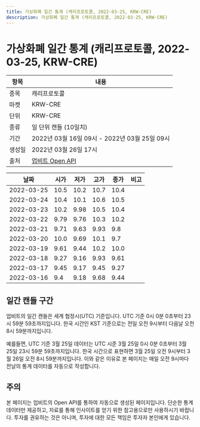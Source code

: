 ```yaml
---
title: 가상화폐 일간 통계 (캐리프로토콜, 2022-03-25, KRW-CRE)
description: 가상화폐 일간 통계 (캐리프로토콜, 2022-03-25, KRW-CRE)
---
```


가상화폐 일간 통계 (캐리프로토콜, 2022-03-25, KRW-CRE)
===

|항목|내용|
|--|--|
|종목|캐리프로토콜|
|마켓|KRW-CRE|
|단위|KRW-CRE|
|종류|일 단위 캔들 (10일치)|
|기간|2022년 03월 16일 09시 - 2022년 03월 25일 09시|
|생성일|2022년 03월 26일 17시|
|출처|[업비트 Open API](https://docs.upbit.com)|


|날짜|시가|저가|고가|종가|비고|
|--|--|--|--|--|--|
|2022-03-25|10.5|10.2|10.7|10.4|    |
|2022-03-24|10.4|10.1|10.6|10.5|    |
|2022-03-23|10.2|9.98|10.5|10.4|    |
|2022-03-22|9.79|9.76|10.3|10.2|    |
|2022-03-21|9.71|9.63|9.93|9.8|    |
|2022-03-20|10.0|9.69|10.1|9.7|    |
|2022-03-19|9.61|9.44|10.2|10.0|    |
|2022-03-18|9.27|9.16|9.93|9.61|    |
|2022-03-17|9.45|9.17|9.45|9.27|    |
|2022-03-16|9.4|9.18|9.68|9.44|    |


일간 캔들 구간
---
업비트의 일간 캔들은 세계 협정시(UTC) 기준입니다. 
UTC 기준 0시 0분 0초부터 23시 59분 59초까지입니다. 
한국 시간인 KST 기준으로는 전일 오전 9시부터 다음날 오전 8시 59분까지입니다. 


예를들면, UTC 기준 3월 25일 데이터는 UTC 시준 3월 25일 0시 0분 0초부터 3월 25일 23시 59분 59초까지입니다. 
한국 시간으로 표현하면 3월 25일 오전 9시부터 3월 26일 오전 8시 59분까지입니다. 
이와 같은 이유로 본 페이지는 매일 오전 9시마다 전날의 통계 데이터를 자동으로 작성합니다. 


주의
---


본 페이지는 업비트의 Open API를 통하여 자동으로 생성된 페이지입니다. 
단순한 통계 데이터만 제공하고, 자료를 통해 인사이트를 얻기 위한 참고용으로만 사용하시기 바랍니다. 
투자를 권유하는 것은 아니며, 투자에 대한 모든 책임은 투자자 본인에게 있습니다. 
